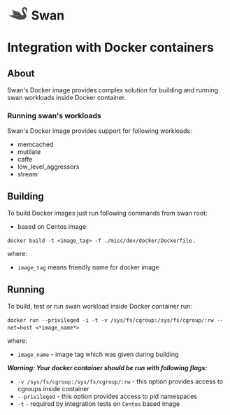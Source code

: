 # ![Swan diagram](swan-logo-48.png) Swan 

# Integration with Docker containers

## About

Swan's Docker image provides complex solution for building and running swan workloads inside Docker container.

### Running swan's workloads

Swan's Docker image provides support for following workloads:

- memcached
- mutilate
- caffe
- low_level_aggressors
- stream

## Building

To build Docker images just run following commands from swan root:

- based on Centos image:

`docker build -t <image_tag> -f ./misc/dev/docker/Dockerfile` .

where:
- `image_tag` means friendly name for docker image

## Running

To build, test or run swan workload inside Docker container run:

`docker run --privileged -i -t -v /sys/fs/cgroup:/sys/fs/cgroup/:rw --net=host <*image_name*>`

where:

- `image_name` - image tag which was given during building

***Warning: Your docker container should be run with following flags:***

- `-v /sys/fs/cgroup:/sys/fs/cgroup/:rw` - this option provides access to cgroups inside container
- `--privileged` - this option provides access to pid namespaces
- `-t` - required by integration tests on `Centos` based image
